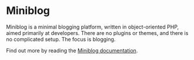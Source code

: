 # Miniblog

Miniblog is a minimal blogging platform, written in object-oriented PHP, aimed primarily at developers.  There are no plugins or themes, and there is no complicated setup.  The focus is blogging.

Find out more by reading the [Miniblog documentation](https://github.com/miniblog/engine/blob/main/README.md).
